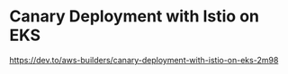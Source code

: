 # Canary Deployment with Istio on EKS


https://dev.to/aws-builders/canary-deployment-with-istio-on-eks-2m98